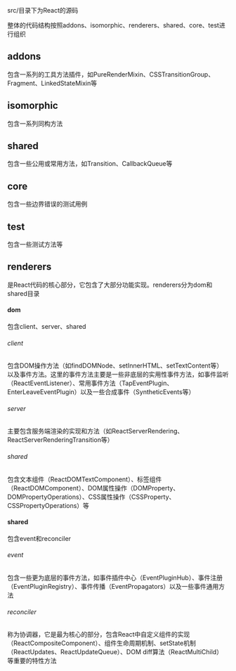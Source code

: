 src/目录下为React的源码

整体的代码结构按照addons、isomorphic、renderers、shared、core、test进行组织

## addons
包含一系列的工具方法插件，如PureRenderMixin、CSSTransitionGroup、Fragment、LinkedStateMixin等

## isomorphic
包含一系列同构方法

## shared
包含一些公用或常用方法，如Transition、CallbackQueue等

## core
包含一些边界错误的测试用例

## test
包含一些测试方法等

## renderers
是React代码的核心部分，它包含了大部分功能实现。renderers分为dom和shared目录
#### dom
包含client、server、shared
###### client
包含DOM操作方法（如findDOMNode、setInnerHTML、setTextContent等）以及事件方法。这里的事件方法主要是一些非底层的实用性事件方法，如事件监听（ReactEventListener）、常用事件方法（TapEventPlugin、EnterLeaveEventPlugin）以及一些合成事件（SyntheticEvents等）
###### server
主要包含服务端渲染的实现和方法（如ReactServerRendering、ReactServerRenderingTransition等）
###### shared
包含文本组件（ReactDOMTextComponent）、标签组件（ReactDOMComponent）、DOM属性操作（DOMProperty、DOMPropertyOperations）、CSS属性操作（CSSProperty、CSSPropertyOperations）等
#### shared
包含event和reconciler
###### event
包含一些更为底层的事件方法，如事件插件中心（EventPluginHub）、事件注册（EventPluginRegistry）、事件传播（EventPropagators）以及一些事件通用方法
###### reconciler
称为协调器，它是最为核心的部分，包含React中自定义组件的实现（ReactCompositeComponent）、组件生命周期机制、setState机制（ReactUpdates、ReactUpdateQueue）、DOM diff算法（ReactMultiChild）等重要的特性方法
